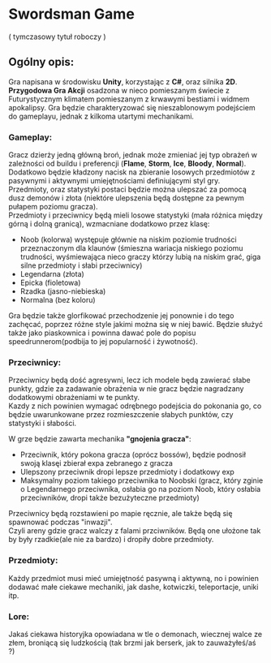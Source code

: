 ﻿# Swordsman Game
( tymczasowy tytuł roboczy )

## Ogólny opis:
Gra napisana w środowisku __Unity__, korzystając z __C#__, oraz silnika __2D__.  
__Przygodowa Gra Akcji__ osadzona w nieco pomieszanym świecie z Futurystycznym klimatem pomieszanym z krwawymi bestiami i widmem apokalipsy.
Gra będzie charakteryzować się nieszablonowym podejściem do gameplayu, jednak z kilkoma utartymi mechanikami.

### Gameplay:
Gracz dzierży jedną główną broń, jednak może zmieniać jej typ obrażeń w zależności od buildu i preferencji (**Flame**, **Storm**, **Ice**, **Bloody**, **Normal**).  
Dodatkowo będzie kładzony nacisk na zbieranie losowych przedmiotów z pasywnymi i aktywnymi umiejętnościami definiującymi styl gry.  
Przedmioty, oraz statystyki postaci będzie można ulepszać za pomocą dusz demonów i złota (niektóre ulepszenia będą dostępne za pewnym pułapem poziomu gracza).  
Przedmioty i przeciwnicy będą mieli losowe statystyki (mała różnica między górną i dolną granicą), wzmacniane dodatkowo przez klasę:  
- Noob (kolorwa) występuje głównie na niskim poziomie trudności przeznaczonym dla klaunów (śmieszna wariacja niskiego poziomu trudności, wyśmiewająca nieco graczy którzy lubią na niskim grać, giga silne przedmioty i słabi przeciwnicy)
- Legendarna (złota)
- Epicka (fioletowa)
- Rzadka (jasno-niebieska)
- Normalna (bez koloru)

Gra będzie także glorfikować przechodzenie jej ponownie i do tego zachęcać, poprzez różne style jakimi można się w niej bawić.
Będzie służyć także jako piaskownica i powinna dawać pole do popisu speedrunnerom(podbija to jej popularność i żywotność).

### Przeciwnicy: 
Przeciwnicy będą dość agresywni, lecz ich modele będą zawierać słabe punkty, gdzie za zadawanie obrażenia w nie gracz będzie nagradzany dodatkowymi obrażeniami w te punkty.  
Kazdy z nich powinien wymagać odrębnego podejścia do pokonania go, co będzie uwarunkowane przez rozmieszczenie słabych punktów, czy statystyki i słabości.  

W grze będzie zawarta mechanika **"gnojenia gracza"**:
- Przeciwnik, który pokona gracza (oprócz bossów), będzie podnosił swoją klasęi zbierał expa zebranego z gracza
- Ulepszony przeciwnik dropi lepsze przedmioty i dodatkowy exp
- Maksymalny poziom takiego przeciwnika to Noobski (gracz, który zginie o Legendarnego przeciwnika, osłabia go na poziom Noob, który osłabia przeciwników, dropi także bezużyteczne przedmioty)

Przeciwnicy będą rozstawieni po mapie ręcznie, ale także będą się spawnować podczas "inwazji".  
Czyli areny gdzie gracz walczy z falami przciwników. Będą one ułożone tak by były rzadkie(ale nie za bardzo) i dropiły dobre przedmioty.

### Przedmioty:
Każdy przedmiot musi mieć umiejętność pasywną i aktywną, no i powinien dodawać małe ciekawe mechaniki, jak dashe, kotwiczki, teleportacje, uniki itp.

### Lore:
Jakaś ciekawa historyjka opowiadana w tle o demonach, wiecznej walce ze złem, broniącą się ludzkością (tak brzmi jak berserk, jak to zauważyłeś/aś ?)